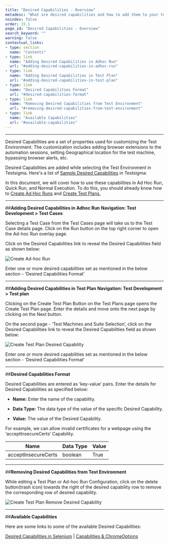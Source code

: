 ```yaml
---
title: "Desired Capabilities - Overview"
metadesc: "What are desired capabilities and how to add them to your test execution in Testsigma"
noindex: false
order: 15.1
page_id: "Desired Capabilities - Overview"
search_keyword: ""
warning: false
contextual_links:
- type: section
  name: "Contents"
- type: link
  name: "Adding Desired Capabilities in Adhoc Run"
  url: "#adding-desired-capabilities-in-adhoc-run"
- type: link
  name: "Adding Desired Capabilities in Test Plan"
  url: "#adding-desired-capabilities-in-test-plan"
- type: link
  name: "Desired Capabilities Format"
  url: "#desired-capabilities-format"
- type: link
  name: "Removing Desired Capabilities from Test Environment"
  url: "#removing-desired-capabilities-from-test-environment"
- type: link
  name: "Available Capabilities"
  url: "#available-capabilities"
---
```


---

Desired Capabilities are a set of properties used for customizing the Test Environment. The customization includes adding browser extensions to the automation sessions, setting Geographical location for the test machine, bypassing browser alerts, etc.

Desired Capabilities are added while selecting the Test Environment in Testsigma. Here's a list of [Sample Desired Capabilities](https://testsigma.com/docs/desired-capabilities/most-common/) in Testsigma:

In this document, we will cover how to use these capabilities in Ad Hoc Run, Quick Run, and Normal Execution. To do this, you should already know how to [Create Ad Hoc Runs](https://testsigma.com/docs/runs/adhoc-runs/) and [Create Test Plans.](https://testsigma.com/docs/test-management/test-plans/overview/)

---
##**Adding Desired Capabilities in Adhoc Run**
**Navigation: Test Development > Test Cases**

Selecting a Test Case from the Test Cases page will take us to the Test Case details page. Click on the Run button on the top right corner to open the Ad-hoc Run overlay page.

Click on the Desired Capabilities link to reveal the Desired Capabilities field as shown below:

![Create Ad-hoc Run](https://docs.testsigma.com/images/desired-capabilities/create-adhoc-run-desired-caps.png)

Enter one or more desired capabilities set as mentioned in the below section - ‘Desired Capabilities Format’

---
##**Adding Desired Capabilities in Test Plan**
**Navigation: Test Development > Test plan**

Clicking on the Create Test Plan Button on the Test Plans page opens the Create Test Plan page. Enter the details and move onto the next page by clicking on the Next button.

On the second page - ‘Test Machines and Suite Selection’, click on the Desired Capabilities link to reveal the Desired Capabilities field as shown below:

![Create Test Plan Desired Capability](https://docs.testsigma.com/images/desired-capabilities/create-testplan-desired-caps.png)

Enter one or more desired capabilities set as mentioned in the below section - ‘Desired Capabilities Format’

---
##**Desired Capabilities Format**

Desired Capabilities are entered as ‘key-value’ pairs. Enter the details for Desired Capabilities as specified below:
- **Name:** Enter the name of the capability.

- **Data Type:** The data type of the value of the specific Desired Capability.

- **Value:** The value of the Desired Capability.

For example, we can allow invalid certificates for a webpage using the ‘acceptInsecureCerts’ Capability.

|Name|Data Type|Value|
|---|---|---|
|acceptInsecureCerts|boolean|True|

---
##**Removing Desired Capabilities from Test Environment**

While editing a Test Plan or Ad-hoc Run Configuration, click on the delete button(trash icon) towards the right of the desired capability row to remove the corresponding row of desired capability.

![Create Test Plan Remove Desired Capability](https://docs.testsigma.com/images/desired-capabilities/create-testplan-remove-desired-caps.png)

---
##**Available Capabilities**

Here are some links to some of the available Desired Capabilities:

[Desired Capabilities in Selenium](https://github.com/SeleniumHQ/selenium/wiki/DesiredCapabilities) | [Capabilities & ChromeOptions](https://sites.google.com/a/chromium.org/chromedriver/capabilities)
